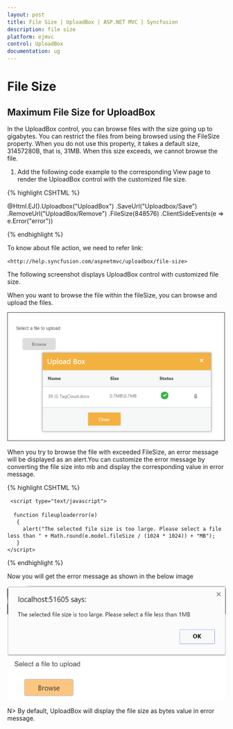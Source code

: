 ```yaml
---
layout: post
title: File Size | UploadBox | ASP.NET MVC | Syncfusion
description: file size 
platform: ejmvc
control: UploadBox
documentation: ug
---
```


# File Size 

## Maximum File Size for UploadBox

In the UploadBox control, you can browse files with the size going up to gigabytes. You can restrict the files from being browsed using the FileSize property. When you do not use this property, it takes a default size, 31457280B, that is, 31MB. When this size exceeds, we cannot browse the file. 

1. Add the following code example to the corresponding View page to render the UploadBox control with the customized file size.

{% highlight CSHTML %}

<div class="control"> 
    @Html.EJ().Uploadbox("UploadBox")
	.SaveUrl("Uploadbox/Save")
	.RemoveUrl("UploadBox/Remove")
	.FileSize(848576)
	.ClientSideEvents(e => e.Error("error"))

</div>

<script type="text/javascript">

	function error(e) 
	{

		alert(e.error);

	}
</script>

{% endhighlight %}

To know about file action, we need to refer link:

    <http://help.syncfusion.com/aspnetmvc/uploadbox/file-size>

The following screenshot displays UploadBox control with customized file size.

When you want to browse the file within the fileSize, you can browse and upload the files.

![](File-Size_images/File-Size_img1.png)


When you try to browse the file with exceeded FileSize, an error message will be displayed as an alert.You can customize the error message by converting the file size into mb and display the corresponding value in error message.


{% highlight CSHTML %}

     <script type="text/javascript">

	  function fileuploaderror(e) 
	   {
	     alert("The selected file size is too large. Please select a file less than " + Math.round(e.model.fileSize / (1024 * 1024)) + "MB");
       }
    </script>

{% endhighlight %}

Now you will get the error message as shown in the below image

![](File-Size_images/File-Size_img3.png)

N> By default, UploadBox will display the file size as bytes value in error message.